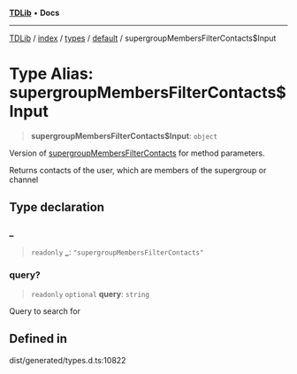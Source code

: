 [**TDLib**](../../../../../../README.md) • **Docs**

***

[TDLib](../../../../../../modules.md) / [index](../../../../../README.md) / [types](../../../README.md) / [default](../README.md) / supergroupMembersFilterContacts$Input

# Type Alias: supergroupMembersFilterContacts$Input

> **supergroupMembersFilterContacts$Input**: `object`

Version of [supergroupMembersFilterContacts](supergroupMembersFilterContacts.md) for method parameters.

Returns contacts of the user, which are members of the supergroup or channel

## Type declaration

### \_

> `readonly` **\_**: `"supergroupMembersFilterContacts"`

### query?

> `readonly` `optional` **query**: `string`

Query to search for

## Defined in

dist/generated/types.d.ts:10822
